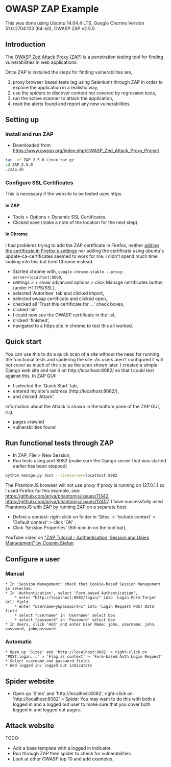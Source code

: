 # OWASP ZAP Example

This was done using Ubuntu 14.04.4 LTS, Google Chorme Version 51.0.2704.103 (64-bit), OWASP ZAP v2.5.0.

## Introduction
The [OWASP Zed Attack Proxy (ZAP)](https://www.owasp.org/index.php/OWASP_Zed_Attack_Proxy_Project) is a
penetration testing tool for finding vulnerabilities in web applications.

Once ZAP is installed the steps for finding vulnerabilites are,
1. proxy browser based tests (eg using Selenium) through ZAP in order to explore the application in a realistic way,
3. use the spiders to discover content not covered by regression tests,
4. run the active scanner to attack the application,
5. read the alerts found and report any new vulnerabilities.

## Setting up
### Install and run ZAP
* Downloaded from https://www.owasp.org/index.php/OWASP_Zed_Attack_Proxy_Project
```bash
tar -xf ZAP_2.5.0_Linux.tar.gz
cd ZAP_2.5.0
./zap.sh
```

### Configure SSL Certificates
This is necessary if the website to be tested uses https.

#### In ZAP
* Tools > Options > Dynamic SSL Certificates.
* Clicked save (make a note of the location for the next step).

#### In Chrome
I had problems trying to add the ZAP certificate in Firefox, neither [adding the certificate in
Firefox's settings](https://2buntu.com/articles/1517/adding-ssl-certificates-from-owasp-zap-a-visual-walkthrough/) 
nor adding the certificate using ubuntu's update-ca-certificates seemed to work for me.
I didn't spend much time looking into this but tried Chrome instead.
* Started chrome with, `google-chrome-stable --proxy-server=localhost:8080`,
* settings > + show advanced options > click Manage certificates button (under HTTPS/SSL),
* selected 'Autorities' tab and clicked import,
* selected owasp certificate and clicked open,
* checked all 'Trust this certificate for ...' check boxes,
* clicked 'ok',
* I could now see the OWASP certificate in the list,
* clicked 'finished',
* navigated to a https site in chrome to test this all worked.

## Quick start

You can use this to do a quick scan of a site without the need for running the
functional tests and spidering the site.  As users aren't configured it will not
cover as much of the site as the scan shown later.
I created a simple Django web site and ran it on http://localhost:8082/ so that I could test against this.
In ZAP GUI:
* I selected the 'Quick Start' tab,
* entered my site's address (http://localhost:8082/),
* and clicked 'Attack'

Information about the Attack is shown in the bottom pane of the ZAP GUI, e.g.
* pages crawled
* vulnerabilities found

## Run functional tests through ZAP
* In ZAP, File > New Session,
* Run tests using port 8082 (make sure the Django server that was started earlier has been stopped)
```bash
python manage.py test --liveserver=localhost:8082
```
The PhantomJS browser will not use proxy if proxy is running on 127.0.1.1 so I used Firefox for this
example, see: https://github.com/ariya/phantomjs/issues/11342, https://github.com/ariya/phantomjs/issues/12407.
I have successfully used PhantomsJS with ZAP by running ZAP on a separate host.

* Define a context: right-click on folder in 'Sites' > 'Include context' > 'Default context' > click 'OK' ,
* Click 'Session Properties' (5th icon in on the tool bar),

YouTube video on ["ZAP Tutorial - Authentication, Session and Users Management" by Cosmin Stefan](https://www.youtube.com/watch?v=cR4gw-cPZOA)

## Configure a user
### Manual
    * In 'Session Management' check that Cookie-based Session Management is selected.
    * In 'Authentication', select 'Form-based Authentication',
        * enter "http://localhost:8082/login/" into 'Login Form Targer Url' field.
        * enter "username=y&password=x" into 'Login Request POST Data' field
        * select "username" in 'Username' select box
        * select "password" in 'Password' select box
    * In Users, click 'Add' and enter User Name: john, username: john, password, johnpassword

### Automatic
    * Open up 'Sites' and 'http://localhost:8082' > right-click on 'POST:login...' > 'Flag as context' > 'Form-based Auth Login Request'
    * Select username and password fields
    * Add logged in/ logged out indicators

## Spider website
* Open up 'Sites' and 'http://localhost:8082', right-click on 'http://localhost:8082' > Spider
You may want to do this with both a logged in and a logged out user to make sure that
you cover both logged in and logged out pages.


## Attack website


TODO: 
* Add a base template with a logged in indicator. 
* Run through ZAP then spider to check for vulnerabilities
* Look at other OWASP top 10 and add examples.
